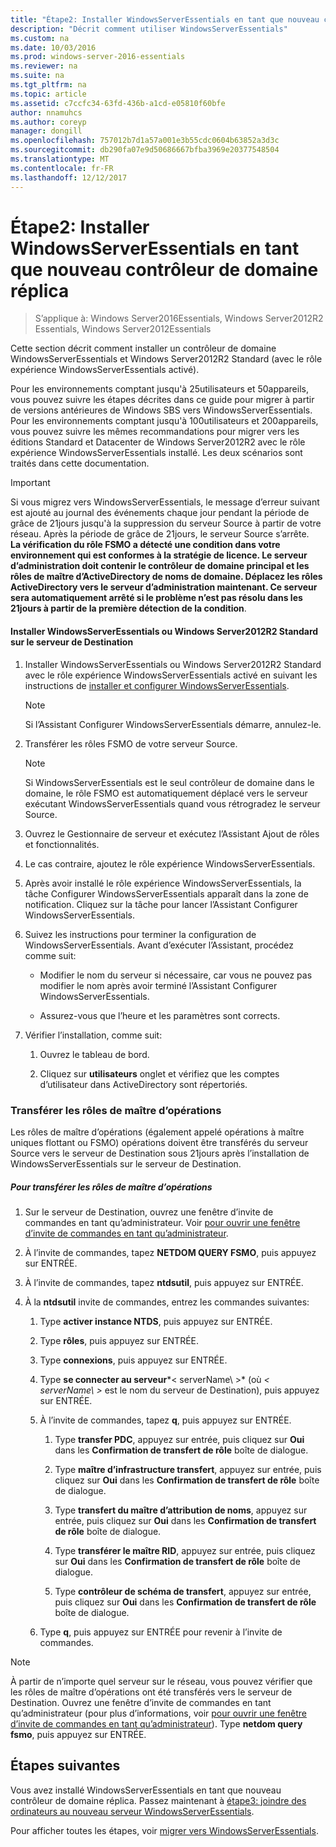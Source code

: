 ```yaml
---
title: "Étape2: Installer WindowsServerEssentials en tant que nouveau contrôleur de domaine réplica"
description: "Décrit comment utiliser WindowsServerEssentials"
ms.custom: na
ms.date: 10/03/2016
ms.prod: windows-server-2016-essentials
ms.reviewer: na
ms.suite: na
ms.tgt_pltfrm: na
ms.topic: article
ms.assetid: c7ccfc34-63fd-436b-a1cd-e05810f60bfe
author: nnamuhcs
ms.author: coreyp
manager: dongill
ms.openlocfilehash: 757012b7d1a57a001e3b55cdc0604b63852a3d3c
ms.sourcegitcommit: db290fa07e9d50686667bfba3969e20377548504
ms.translationtype: MT
ms.contentlocale: fr-FR
ms.lasthandoff: 12/12/2017
---
```

# <a name="step-2-install-windows-server-essentials-as-a-new-replica-domain-controller"></a>Étape2: Installer WindowsServerEssentials en tant que nouveau contrôleur de domaine réplica

>S’applique à: Windows Server2016Essentials, Windows Server2012R2 Essentials, Windows Server2012Essentials

Cette section décrit comment installer un contrôleur de domaine WindowsServerEssentials et Windows Server2012R2 Standard (avec le rôle expérience WindowsServerEssentials activé).  
  
 Pour les environnements comptant jusqu'à 25utilisateurs et 50appareils, vous pouvez suivre les étapes décrites dans ce guide pour migrer à partir de versions antérieures de Windows SBS vers WindowsServerEssentials. Pour les environnements comptant jusqu'à 100utilisateurs et 200appareils, vous pouvez suivre les mêmes recommandations pour migrer vers les éditions Standard et Datacenter de Windows Server2012R2 avec le rôle expérience WindowsServerEssentials installé. Les deux scénarios sont traités dans cette documentation.  
  
> [!IMPORTANT]
>  Si vous migrez vers WindowsServerEssentials, le message d’erreur suivant est ajouté au journal des événements chaque jour pendant la période de grâce de 21jours jusqu'à la suppression du serveur Source à partir de votre réseau. Après la période de grâce de 21jours, le serveur Source s’arrête. <br> **La vérification du rôle FSMO a détecté une condition dans votre environnement qui est conformes à la stratégie de licence. Le serveur d’administration doit contenir le contrôleur de domaine principal et les rôles de maître d’ActiveDirectory de noms de domaine. Déplacez les rôles ActiveDirectory vers le serveur d’administration maintenant. Ce serveur sera automatiquement arrêté si le problème n’est pas résolu dans les 21jours à partir de la première détection de la condition**.   
  
#### <a name="install-windows-server-essentials-or-windows-server-2012-r2-standard-on-the-destination-server"></a>Installer WindowsServerEssentials ou Windows Server2012R2 Standard sur le serveur de Destination  
  
1.  Installer WindowsServerEssentials ou Windows Server2012R2 Standard avec le rôle expérience WindowsServerEssentials activé en suivant les instructions de [installer et configurer WindowsServerEssentials](../install/Install-and-Configure-Windows-Server-Essentials-or-Windows-Server-Essentials-Experience.md).  
  
    > [!NOTE]
    >  Si l’Assistant Configurer WindowsServerEssentials démarre, annulez-le.  
  
2.  Transférer les rôles FSMO de votre serveur Source.  
  
    > [!NOTE]
    >  Si WindowsServerEssentials est le seul contrôleur de domaine dans le domaine, le rôle FSMO est automatiquement déplacé vers le serveur exécutant WindowsServerEssentials quand vous rétrogradez le serveur Source.  
  
3.  Ouvrez le Gestionnaire de serveur et exécutez l’Assistant Ajout de rôles et fonctionnalités.  
  
4.  Le cas contraire, ajoutez le rôle expérience WindowsServerEssentials.  
  
5.  Après avoir installé le rôle expérience WindowsServerEssentials, la tâche Configurer WindowsServerEssentials apparaît dans la zone de notification. Cliquez sur la tâche pour lancer l’Assistant Configurer WindowsServerEssentials.  
  
6.  Suivez les instructions pour terminer la configuration de WindowsServerEssentials. Avant d’exécuter l’Assistant, procédez comme suit:  
  
    -   Modifier le nom du serveur si nécessaire, car vous ne pouvez pas modifier le nom après avoir terminé l’Assistant Configurer WindowsServerEssentials.  
  
    -   Assurez-vous que l’heure et les paramètres sont corrects.  
  
7.  Vérifier l’installation, comme suit:  
  
    1.  Ouvrez le tableau de bord.  
  
    2.  Cliquez sur **utilisateurs** onglet et vérifiez que les comptes d’utilisateur dans ActiveDirectory sont répertoriés.  
  
### <a name="transfer-the-operations-master-roles"></a>Transférer les rôles de maître d’opérations  
 Les rôles de maître d’opérations (également appelé opérations à maître uniques flottant ou FSMO) opérations doivent être transférés du serveur Source vers le serveur de Destination sous 21jours après l’installation de WindowsServerEssentials sur le serveur de Destination.  
  
##### <a name="to-transfer-the-operations-master-roles"></a>Pour transférer les rôles de maître d’opérations  
  
1.  Sur le serveur de Destination, ouvrez une fenêtre d’invite de commandes en tant qu’administrateur. Voir [pour ouvrir une fenêtre d’invite de commandes en tant qu’administrateur](https://technet.microsoft.com/library/cc947813\(v=WS.10\).aspx).  
  
2.  À l’invite de commandes, tapez **NETDOM QUERY FSMO**, puis appuyez sur ENTRÉE.  
  
3.  À l’invite de commandes, tapez **ntdsutil**, puis appuyez sur ENTRÉE.  
  
4.  À la **ntdsutil** invite de commandes, entrez les commandes suivantes:  
  
    1.  Type **activer instance NTDS**, puis appuyez sur ENTRÉE.  
  
    2.  Type **rôles**, puis appuyez sur ENTRÉE.  
  
    3.  Type **connexions**, puis appuyez sur ENTRÉE.  
  
    4.  Type **se connecter au serveur***< serverName\ >* (où *< serverName\ >* est le nom du serveur de Destination), puis appuyez sur ENTRÉE.  
  
    5.  À l’invite de commandes, tapez **q**, puis appuyez sur ENTRÉE.  
  
        1.  Type **transfer PDC**, appuyez sur entrée, puis cliquez sur **Oui** dans les **Confirmation de transfert de rôle** boîte de dialogue.  
  
        2.  Type **maître d’infrastructure transfert**, appuyez sur entrée, puis cliquez sur **Oui** dans les **Confirmation de transfert de rôle** boîte de dialogue.  
  
        3.  Type **transfert du maître d’attribution de noms**, appuyez sur entrée, puis cliquez sur **Oui** dans les **Confirmation de transfert de rôle** boîte de dialogue.  
  
        4.  Type **transférer le maître RID**, appuyez sur entrée, puis cliquez sur **Oui** dans les **Confirmation de transfert de rôle** boîte de dialogue.  
  
        5.  Type **contrôleur de schéma de transfert**, appuyez sur entrée, puis cliquez sur **Oui** dans les **Confirmation de transfert de rôle** boîte de dialogue.  
  
    6.  Type **q**, puis appuyez sur ENTRÉE pour revenir à l’invite de commandes.  
  
> [!NOTE]
>  À partir de n’importe quel serveur sur le réseau, vous pouvez vérifier que les rôles de maître d’opérations ont été transférés vers le serveur de Destination. Ouvrez une fenêtre d’invite de commandes en tant qu’administrateur (pour plus d’informations, voir [pour ouvrir une fenêtre d’invite de commandes en tant qu’administrateur](https://technet.microsoft.com/library/cc947813\(v=WS.10\).aspx)). Type **netdom query fsmo**, puis appuyez sur ENTRÉE.  
  
## <a name="next-steps"></a>Étapes suivantes  
 Vous avez installé WindowsServerEssentials en tant que nouveau contrôleur de domaine réplica. Passez maintenant à [étape3: joindre des ordinateurs au nouveau serveur WindowsServerEssentials](Step-3--Join-computers-to-the-new-Windows-Server-Essentials-server.md).  
  
Pour afficher toutes les étapes, voir [migrer vers WindowsServerEssentials](Migrate-from-Previous-Versions-to-Windows-Server-Essentials-or-Windows-Server-Essentials-Experience.md).

